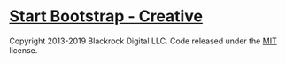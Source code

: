 # [Start Bootstrap - Creative](https://startbootstrap.com/template-overviews/creative/)


Copyright 2013-2019 Blackrock Digital LLC. Code released under the [MIT](https://github.com/BlackrockDigital/startbootstrap-creative/blob/gh-pages/LICENSE) license.
